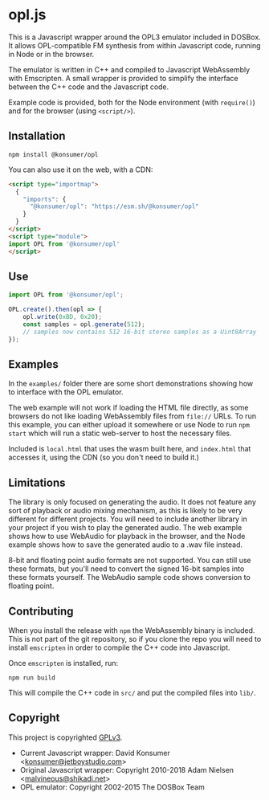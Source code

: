 # opl.js

This is a Javascript wrapper around the OPL3 emulator included in DOSBox.  It
allows OPL-compatible FM synthesis from within Javascript code, running in Node
or in the browser.

The emulator is written in C++ and compiled to Javascript WebAssembly with
Emscripten.  A small wrapper is provided to simplify the interface between the
C++ code and the Javascript code.

Example code is provided, both for the Node environment (with `require()`) and
for the browser (using `<script/>`).

## Installation
```
npm install @konsumer/opl
```

You can also use it on the web, with a CDN:

```html
<script type="importmap">
  {
    "imports": {
      "@konsumer/opl": "https://esm.sh/@konsumer/opl"
    }
  }
</script>
<script type="module">
import OPL from '@konsumer/opl'
</script>
```

## Use

```js
import OPL from '@konsumer/opl';

OPL.create().then(opl => {
    opl.write(0xBD, 0x20);
    const samples = opl.generate(512);
    // samples now contains 512 16-bit stereo samples as a Uint8Array
});
```


## Examples

In the `examples/` folder there are some short demonstrations showing how to
interface with the OPL emulator.

The web example will not work if loading the HTML file directly, as some browsers
do not like loading WebAssembly files from `file://` URLs.  To run this example,
you can either upload it somewhere or use Node to run `npm start` which
will run a static web-server to host the necessary files.


Included is `local.html` that uses the wasm built here, and `index.html` that accesses it, using the CDN (so you don't need to build it.)

## Limitations

The library is only focused on generating the audio.  It does not feature any
sort of playback or audio mixing mechanism, as this is likely to be very
different for different projects.  You will need to include another library in
your project if you wish to play the generated audio.  The web example shows how
to use WebAudio for playback in the browser, and the Node example shows how to
save the generated audio to a .wav file instead.

8-bit and floating point audio formats are not supported.  You can still use
these formats, but you'll need to convert the signed 16-bit samples into these
formats yourself.  The WebAudio sample code shows conversion to floating point.

## Contributing

When you install the release with `npm` the WebAssembly binary is included.
This is not part of the git repository, so if you clone the repo you will need
to install `emscripten` in order to compile the C++ code into Javascript.

Once `emscripten` is installed, run:

```
npm run build
```

This will compile the C++ code in `src/` and put the compiled files into `lib/`.


## Copyright

This project is copyrighted [GPLv3](LICENSE).

- Current Javascript wrapper: David Konsumer <<konsumer@jetboystudio.com>>
- Original Javascript wrapper: Copyright 2010-2018 Adam Nielsen <<malvineous@shikadi.net>>
- OPL emulator: Copyright 2002-2015 The DOSBox Team

